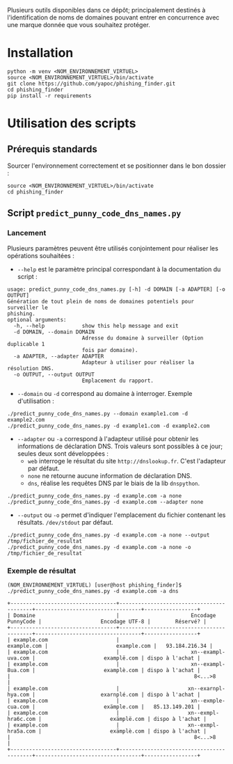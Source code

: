 Plusieurs outils disponibles dans ce dépôt; principalement destinés à l'identification de noms de domaines pouvant entrer en concurrence avec une marque donnée que vous souhaitez protéger.

# Installation
```
python -m venv <NOM_ENVIRONNEMENT_VIRTUEL>
source <NOM_ENVIRONNEMENT_VIRTUEL>/bin/activate
git clone https://github.com/yapoc/phishing_finder.git
cd phishing_finder
pip install -r requirements
```

# Utilisation des scripts

## Prérequis standards
Sourcer l'environnement correctement et se positionner dans le bon dossier : 
```
source <NOM_ENVIRONNEMENT_VIRTUEL>/bin/activate
cd phishing_finder
```

## Script `predict_punny_code_dns_names.py`
### Lancement
Plusieurs paramètres peuvent être utilisés conjointement pour réaliser les opérations souhaitées : 
  * `--help` est le paramètre principal correspondant à la documentation du script : 
```
usage: predict_punny_code_dns_names.py [-h] -d DOMAIN [-a ADAPTER] [-o OUTPUT]
Génération de tout plein de noms de domaines potentiels pour surveiller le
phishing.
optional arguments:
  -h, --help            show this help message and exit
  -d DOMAIN, --domain DOMAIN
                        Adresse du domaine à surveiller (Option duplicable 1
                        fois par domaine).
  -a ADAPTER, --adapter ADAPTER
                        Adapteur à utiliser pour réaliser la résolution DNS.
  -o OUTPUT, --output OUTPUT
                        Emplacement du rapport.
```

  * `--domain` ou `-d` correspond au domaine à interroger. Exemple d'utilisation : 
```
./predict_punny_code_dns_names.py --domain example1.com -d example2.com
./predict_punny_code_dns_names.py -d example1.com -d example2.com
```

  * `--adapter` ou `-a` correspond à l'adapteur utilisé pour obtenir les informations de déclaration DNS. Trois valeurs sont possibles à ce jour; seules deux sont développées : 
    * `web` interroge le résultat du site `http://dnslookup.fr`. C'est l'adapteur par défaut.
    * `none` ne retourne aucune information de déclaration DNS.
    * `dns`, réalise les requêtes DNS par le biais de la lib `dnspython`.
```
./predict_punny_code_dns_names.py -d example.com -a none
./predict_punny_code_dns_names.py -d example.com --adapter none
```

  * `--output` ou `-o` permet d'indiquer l'emplacement du fichier contenant les résultats. `/dev/stdout` par défaut.
```
./predict_punny_code_dns_names.py -d example.com -a none --output /tmp/fichier_de_resultat
./predict_punny_code_dns_names.py -d example.com -a none -o /tmp/fichier_de_resultat
```

### Exemple de résultat
```
(NOM_ENVIRONNEMENT_VIRTUEL) [user@host phishing_finder]$ ./predict_punny_code_dns_names.py -d example.com -a dns

+----------------------------------+------------------------------------------+----------------------------------+-----------------+
| Domaine                          |                       Encodage PunnyCode |                   Encodage UTF-8 |        Réservé? |
+----------------------------------+------------------------------------------+----------------------------------+-----------------+
| example.com                      |                              example.com |                      example.com |   93.184.216.34 |
| example.com                      |                       xn--exampl-uva.com |                      examplë.com | dispo à l'achat |
| example.com                      |                       xn--exampl-8ua.com |                      examplè.com | dispo à l'achat |
|                                                           8<...>8                                                                |
| example.com                      |                      xn--exarnpl-hya.com |                     exarnplé.com | dispo à l'achat |
| example.com                      |                       xn--exmple-cua.com |                      exämple.com |   85.13.149.201 |
| example.com                      |                      xn--exmpl-hra6c.com |                      exämplë.com | dispo à l'achat |
| example.com                      |                      xn--exmpl-hra5a.com |                      exämplè.com | dispo à l'achat |
|                                                           8<...>8                                                                |
+----------------------------------+------------------------------------------+----------------------------------+-----------------+
```

